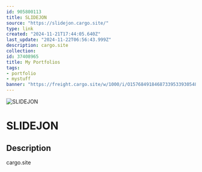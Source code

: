 ```yaml
---
id: 905800113
title: SLIDEJON
source: "https://slidejon.cargo.site/"
type: link
created: "2024-11-21T17:44:05.640Z"
last_update: "2024-11-22T06:56:43.999Z"
description: cargo.site
collection:
id: 37408965
title: My Portfolios
tags:
- portfolio
- mystuff
banner: "https://freight.cargo.site/w/1000/i/O1576849184687339533930548391371/screenshot-3786548917.jpg"
---
```


![SLIDEJON](https://freight.cargo.site/w/1000/i/O1576849184687339533930548391371/screenshot-3786548917.jpg)

# SLIDEJON

## Description
cargo.site

